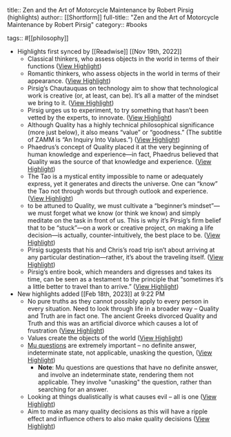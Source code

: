 title:: Zen and the Art of Motorcycle Maintenance by Robert Pirsig (highlights)
author:: [[Shortform]]
full-title:: "Zen and the Art of Motorcycle Maintenance by Robert Pirsig"
category:: #books

tags:: #[[philosophy]]

- Highlights first synced by [[Readwise]] [[Nov 19th, 2022]]
	- Classical thinkers, who assess objects in the world in terms of their functions ([View Highlight](https://www.shortform.com/app/highlights/19cd8b68-ec1e-41d8-9930-bc02991851c8))
	- Romantic thinkers, who assess objects in the world in terms of their appearance. ([View Highlight](https://www.shortform.com/app/highlights/7853ae5a-f993-4ef8-80ef-3ed4331cac6f))
	- Pirsig’s Chautauquas on technology aim to show that technological work is creative (or, at least, can be). It’s all a matter of the mindset we bring to it. ([View Highlight](https://www.shortform.com/app/highlights/afa40da2-3b46-4238-ab46-58bd9226e237))
	- Pirsig urges us to experiment, to try something that hasn’t been vetted by the experts, to innovate. ([View Highlight](https://www.shortform.com/app/highlights/4438a9aa-06a3-443a-ae32-48863e47b429))
	- Although Quality has a highly technical philosophical significance (more just below), it also means “value” or “goodness.” (The subtitle of ZAMM is “An Inquiry Into Values.”) ([View Highlight](https://www.shortform.com/app/highlights/c419ae2e-457d-40f4-aa79-ceb995342460))
	- Phaedrus’s concept of Quality placed it at the very beginning of human knowledge and experience—in fact, Phaedrus believed that Quality was the source of that knowledge and experience. ([View Highlight](https://www.shortform.com/app/highlights/c8b1139c-30bb-47ce-9864-64ffcf28dc6e))
	- The Tao is a mystical entity impossible to name or adequately express, yet it generates and directs the universe. One can “know” the Tao not through words but through outlook and experience. ([View Highlight](https://www.shortform.com/app/highlights/54b365ac-7623-4fa4-a510-66cbb85956d6))
	- to be attuned to Quality, we must cultivate a “beginner’s mindset”—we must forget what we know (or think we know) and simply meditate on the task in front of us. This is why it’s Pirsig’s firm belief that to be “stuck”—on a work or creative project, on making a life decision—is actually, counter-intuitively, the best place to be. ([View Highlight](https://www.shortform.com/app/highlights/1cc936ab-27e9-4f34-9376-31b2a50b3cba))
	- Pirsig suggests that his and Chris’s road trip isn’t about arriving at any particular destination—rather, it’s about the traveling itself. ([View Highlight](https://www.shortform.com/app/highlights/6e8ccdf9-8bd7-4f9e-a08a-ece0c4da4b48))
	- Pirsig’s entire book, which meanders and digresses and takes its time, can be seen as a testament to the principle that “sometimes it’s a little better to travel than to arrive.” ([View Highlight](https://www.shortform.com/app/highlights/0a3efdc5-0bab-44c5-9ca3-7f6922ba503b))
- New highlights added [[Feb 18th, 2023]] at 9:22 PM
	- No pure truths as they cannot possibly apply to every person in every situation. Need to look through life in a broader way – Quality and Truth are in fact one. The ancient Greeks divorced Quality and Truth and this was an artificial divorce which causes a lot of frustration ([View Highlight](https://read.readwise.io/read/01gshxyd34c7dmtmz4ack060w0))
	- Values create the objects of the world ([View Highlight](https://read.readwise.io/read/01gshxxx96nz186vqbvhe8wdhh))
	- [Mu questions](https://en.wikipedia.org/wiki/Mu_(negative)) are extremely important – no definite answer, indeterminate state, not applicable, unasking the question, ([View Highlight](https://read.readwise.io/read/01gshxsvj08stqsmmeazbjah13))
		- **Note**: Mu questions are questions that have no definite answer, and involve an indeterminate state, rendering them not applicable. They involve "unasking" the question, rather than searching for an answer.
	- Looking at things dualistically is what causes evil – all is one ([View Highlight](https://read.readwise.io/read/01gshxrybsszx4cmgpctxp1akd))
	- Aim to make as many quality decisions as this will have a ripple effect and influence others to also make quality decisions ([View Highlight](https://read.readwise.io/read/01gshxrta8r8t10qj2661mm2tt))